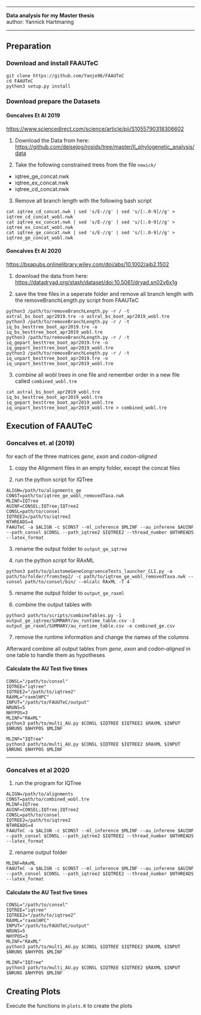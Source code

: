***
**Data analysis for my Master thesis**\
author: Yannick Hartmaring
***


## Preparation
### Download and install FAAUTeC
```
git clone https://github.com/Yanjo96/FAAUTeC
cd FAAUTeC
python3 setup.py install
```


### Download prepare the Datasets
#### Goncalves Et Al 2019
https://www.sciencedirect.com/science/article/pii/S1055790318306602

1. Download the Data from here: https://github.com/deisejpg/rosids/tree/master/II_phylogenetic_analysis/data

2. Take the following constrained trees from the file `newick/`
  - iqtree_ge_concat.nwk
  - iqtree_ex_concat.nwk
  - iqtree_cd_concat.nwk

3. Remove all branch length with the following bash script
```
cat iqtree_cd_concat.nwk | sed 's/E-//g' | sed 's/[:.0-9]//g' > iqtree_cd_concat_wobl.nwk
cat iqtree_ex_concat.nwk | sed 's/E-//g' | sed 's/[:.0-9]//g' > iqtree_ex_concat_wobl.nwk
cat iqtree_ge_concat.nwk | sed 's/E-//g' | sed 's/[:.0-9]//g' > iqtree_ge_concat_wobl.nwk
```

#### Goncalves Et Al 2020
https://bsapubs.onlinelibrary.wiley.com/doi/abs/10.1002/ajb2.1502

1. download the data from here:\
https://datadryad.org/stash/dataset/doi:10.5061/dryad.sn02v6x1g

2. save the tree files in a seperate folder and remove all branch length with the removeBranchLength.py script from FAAUTeC
```
python3 /path/to/removeBranchLength.py -r / -t astral_bs_boot_apr2019.tre -o astral_bs_boot_apr2019_wobl.tre
python3 /path/to/removeBranchLength.py -r / -t iq_bs_besttree_boot_apr2019.tre -o iq_bs_besttree_boot_apr2019_wobl.tre
python3 /path/to/removeBranchLength.py -r / -t iq_gepart_besttree_boot_apr2019.tre -o iq_gepart_besttree_boot_apr2019_wobl.tre
python3 /path/to/removeBranchLength.py -r / -t iq_unpart_besttree_boot_apr2019.tre -o iq_unpart_besttree_boot_apr2019_wobl.tre
```

3. combine all wobl trees in one file and remember order in a new file called `combined_wobl.tre`
```
cat astral_bs_boot_apr2019_wobl.tre iq_bs_besttree_boot_apr2019_wobl.tre iq_gepart_besttree_boot_apr2019_wobl.tre iq_unpart_besttree_boot_apr2019_wobl.tre > combined_wobl.tre
```

## Execution of FAAUTeC
### Goncalves et. al (2019)
for each of the three matrices _gene_, _exon_ and _codon-aligned_
  1. copy the Alignment files in an empty folder, except the concat files

  2. run the python script for IQTree
  ```
  ALIGN=/path/to/alignments_ge
  CONST=path/to/iqtree_ge_wobl_removedTaxa.nwk
  MLINF=IQTree
  AUINF=CONSEL;IQTree;IQTree2
  CONSL=path/to/consel
  IQTREE2=/path/to/iqtree2
  NTHREADS=4
  FAAUTeC -a $ALIGN -c $CONST --ml_inference $MLINF --au_inferene $AUINF --path_consel $CONSL --path_iqtree2 $IQTREE2 --thread_number $NTHREADS --latex_format
  ```

  3. rename the output folder to `output_ge_iqtree`

  4. run the python script for RAxML
  ```
  python3 path/to/plastomeGeneCongruenceTests_launcher_CLI.py -a path/to/folder/fromstep2/ -c path/to/iqtree_ge_wobl_removedTaxa.nwk --consel path/to/consel/bin/ --mlcalc RAxML -T 4
  ```

  5. rename the output folder to `output_ge_raxml`

  6. combine the output tables with
  ```
  python3 path/to/scripts/combineTables.py -1 output_ge_iqtree/SUMMARY/au_runtime_table.csv -2 output_ge_raxml/SUMMARY/au_runtime_table.csv -o combined_ge.csv
  ```

  7. remove the runtime information and change the names of the columns

Afterward combine all output tables from _gene_, _exon_ and _codon-aligned_ in one table to handle them as hypotheses

#### Calculate the AU Test five times
```
CONSL="/path/to/consel"
IQTREE="iqtree"
IQTREE2="/path/to/iqtree2"
RAXML="raxmlHPC"
INPUT="/path/to/FAUUTeC/output"
NRUNS=5
NHYPOS=3
MLINF="RAxML"
python3 path/to/multi_AU.py $CONSL $IQTREE $IQTREE2 $RAXML $INPUT $NRUNS $NHYPOS $MLINF

MLINF="IQTree"
python3 path/to/multi_AU.py $CONSL $IQTREE $IQTREE2 $RAXML $INPUT $NRUNS $NHYPOS $MLINF
```
---------

### Goncalves et al 2020

1. run the program for IQTree
```
ALIGN=/path/to/alignments
CONST=path/to/combined_wobl.tre
MLINF=IQTree
AUINF=CONSEL;IQTree;IQTree2
CONSL=path/to/consel
IQTREE2=/path/to/iqtree2
NTHREADS=4
FAAUTeC -a $ALIGN -c $CONST --ml_inference $MLINF --au_inferene $AUINF --path_consel $CONSL --path_iqtree2 $IQTREE2 --thread_number $NTHREADS --latex_format
```
2. rename output folder
```
MLINF=RAxML
FAAUTeC -a $ALIGN -c $CONST --ml_inference $MLINF --au_inferene $AUINF --path_consel $CONSL --path_iqtree2 $IQTREE2 --thread_number $NTHREADS --latex_format
```

#### Calculate the AU Test five times
```
CONSL="/path/to/consel"
IQTREE="iqtree"
IQTREE2="/path/to/iqtree2"
RAXML="raxmlHPC"
INPUT="/path/to/FAUUTeC/output"
NRUNS=5
NHYPOS=3
MLINF="RAxML"
python3 path/to/multi_AU.py $CONSL $IQTREE $IQTREE2 $RAXML $INPUT $NRUNS $NHYPOS $MLINF

MLINF="IQTree"
python3 path/to/multi_AU.py $CONSL $IQTREE $IQTREE2 $RAXML $INPUT $NRUNS $NHYPOS $MLINF
```

## Creating Plots
Execute the functions in `plots.R` to create the plots 
